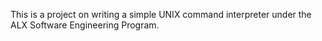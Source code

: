 This is a project on writing a simple UNIX command interpreter under the ALX Software Engineering Program.
